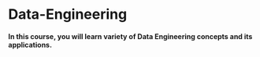 # Data-Engineering


#### In this course, you will learn variety of Data Engineering concepts and its applications.

